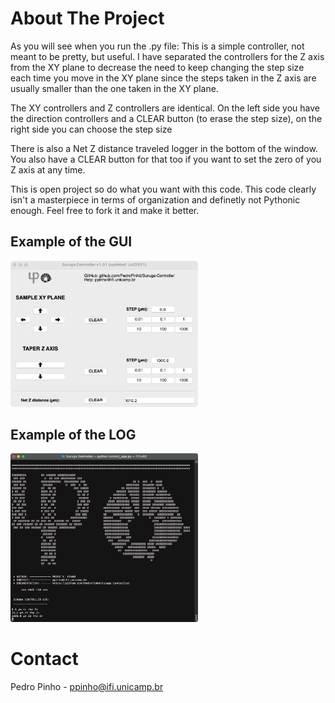 <!-- ABOUT THE PROJECT -->
# About The Project

As you will see when you run the .py file: This is a simple controller, not meant to be pretty, but useful. I have separated the controllers for the Z axis from the XY plane to decrease the need to keep changing the step size each time you move in the XY plane since the steps taken in the Z axis are usually smaller than the one taken in the XY plane.

The XY controllers and Z controllers are identical. On the left side you have the direction controllers and a CLEAR button (to erase the step size), on the right side you can choose the step size

There is also a Net Z distance traveled logger in the bottom of the window. You also have a CLEAR button for that too if you want to set the zero of you Z axis at any time.

This is open project so do what you want with this code. This code clearly isn't a masterpiece in terms of organization and definetly not Pythonic enough. Feel free to fork it and make it better.

## Example of the GUI
<img src="https://github.com/PedroPinh0/Suruga-Controller/blob/master/extras/app_example.png?raw=true" width="300">

## Example of the LOG
<img src="https://github.com/PedroPinh0/Suruga-Controller/blob/master/extras/log_example.png?raw=true" width="300">

<!-- CONTACT -->
# Contact

Pedro Pinho - ppinho@ifi.unicamp.br
